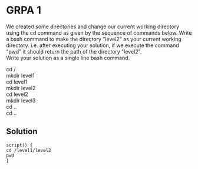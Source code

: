 # GRPA 1
We created some directories and change our current working directory using the cd command as given by the sequence of commands below. Write a bash command to make the directory "level2" as your current working directory. i.e. after executing your solution, if we execute the command "pwd" it should return the path of the directory "level2".</br>
Write your solution as a single line bash command.</br>

cd /</br>
mkdir level1</br>
cd level1</br>
mkdir level2</br>
cd level2</br>
mkdir level3</br>
cd ..</br>
cd ..</br>

## Solution
```shell
script() {
cd /level1/level2
pwd
}
```
